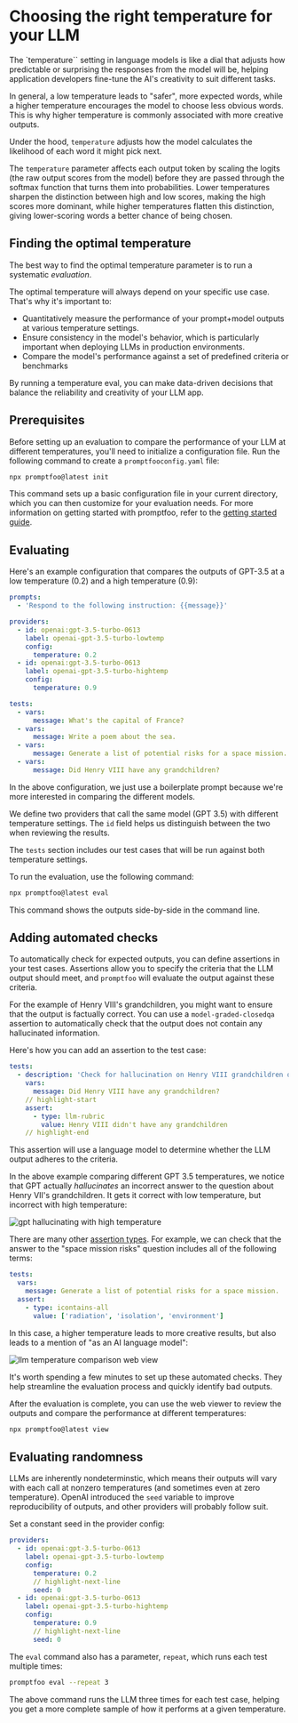# Choosing the right temperature for your LLM

The `temperature`` setting in language models is like a dial that adjusts how predictable or surprising the responses from the model will be, helping application developers fine-tune the AI's creativity to suit different tasks.

In general, a low temperature leads to "safer", more expected words, while a higher temperature encourages the model to choose less obvious words. This is why higher temperature is commonly associated with more creative outputs.

Under the hood, `temperature` adjusts how the model calculates the likelihood of each word it might pick next.

The `temperature` parameter affects each output token by scaling the logits (the raw output scores from the model) before they are passed through the softmax function that turns them into probabilities. Lower temperatures sharpen the distinction between high and low scores, making the high scores more dominant, while higher temperatures flatten this distinction, giving lower-scoring words a better chance of being chosen.

## Finding the optimal temperature

The best way to find the optimal temperature parameter is to run a systematic _evaluation_.

The optimal temperature will always depend on your specific use case. That's why it's important to:

- Quantitatively measure the performance of your prompt+model outputs at various temperature settings.
- Ensure consistency in the model's behavior, which is particularly important when deploying LLMs in production environments.
- Compare the model's performance against a set of predefined criteria or benchmarks

By running a temperature eval, you can make data-driven decisions that balance the reliability and creativity of your LLM app.

## Prerequisites

Before setting up an evaluation to compare the performance of your LLM at different temperatures, you'll need to initialize a configuration file. Run the following command to create a `promptfooconfig.yaml` file:

```bash
npx promptfoo@latest init
```

This command sets up a basic configuration file in your current directory, which you can then customize for your evaluation needs. For more information on getting started with promptfoo, refer to the [getting started guide](/docs/getting-started).

## Evaluating

Here's an example configuration that compares the outputs of GPT-3.5 at a low temperature (0.2) and a high temperature (0.9):

```yaml title=promptfooconfig.yaml
prompts:
  - 'Respond to the following instruction: {{message}}'

providers:
  - id: openai:gpt-3.5-turbo-0613
    label: openai-gpt-3.5-turbo-lowtemp
    config:
      temperature: 0.2
  - id: openai:gpt-3.5-turbo-0613
    label: openai-gpt-3.5-turbo-hightemp
    config:
      temperature: 0.9

tests:
  - vars:
      message: What's the capital of France?
  - vars:
      message: Write a poem about the sea.
  - vars:
      message: Generate a list of potential risks for a space mission.
  - vars:
      message: Did Henry VIII have any grandchildren?
```

In the above configuration, we just use a boilerplate prompt because we're more interested in comparing the different models.

We define two providers that call the same model (GPT 3.5) with different temperature settings. The `id` field helps us distinguish between the two when reviewing the results.

The `tests` section includes our test cases that will be run against both temperature settings.

To run the evaluation, use the following command:

```bash
npx promptfoo@latest eval
```

This command shows the outputs side-by-side in the command line.

## Adding automated checks

To automatically check for expected outputs, you can define assertions in your test cases. Assertions allow you to specify the criteria that the LLM output should meet, and `promptfoo` will evaluate the output against these criteria.

For the example of Henry VIII's grandchildren, you might want to ensure that the output is factually correct. You can use a `model-graded-closedqa` assertion to automatically check that the output does not contain any hallucinated information.

Here's how you can add an assertion to the test case:

```yaml
tests:
  - description: 'Check for hallucination on Henry VIII grandchildren question'
    vars:
      message: Did Henry VIII have any grandchildren?
    // highlight-start
    assert:
      - type: llm-rubric
        value: Henry VIII didn't have any grandchildren
    // highlight-end
```

This assertion will use a language model to determine whether the LLM output adheres to the criteria.

In the above example comparing different GPT 3.5 temperatures, we notice that GPT actually _hallucinates_ an incorrect answer to the question about Henry VII's grandchildren. It gets it correct with low temperature, but incorrect with high temperature:

![gpt hallucinating with high temperature](/img/docs/gpt-temperature-hallucination.png)

There are many other [assertion types](/docs/configuration/expected-outputs). For example, we can check that the answer to the "space mission risks" question includes all of the following terms:

```yaml
tests:
  vars:
    message: Generate a list of potential risks for a space mission.
  assert:
    - type: icontains-all
      value: ['radiation', 'isolation', 'environment']
```

In this case, a higher temperature leads to more creative results, but also leads to a mention of "as an AI language model":

![llm temperature comparison web view](/img/docs/llm-temperature-comparison-webview.png)

It's worth spending a few minutes to set up these automated checks. They help streamline the evaluation process and quickly identify bad outputs.

After the evaluation is complete, you can use the web viewer to review the outputs and compare the performance at different temperatures:

```bash
npx promptfoo@latest view
```

## Evaluating randomness

LLMs are inherently nondeterminstic, which means their outputs will vary with each call at nonzero temperatures (and sometimes even at zero temperature). OpenAI introduced the `seed` variable to improve reproducibility of outputs, and other providers will probably follow suit.

Set a constant seed in the provider config:

```yaml
providers:
  - id: openai:gpt-3.5-turbo-0613
    label: openai-gpt-3.5-turbo-lowtemp
    config:
      temperature: 0.2
      // highlight-next-line
      seed: 0
  - id: openai:gpt-3.5-turbo-0613
    label: openai-gpt-3.5-turbo-hightemp
    config:
      temperature: 0.9
      // highlight-next-line
      seed: 0
```

The `eval` command also has a parameter, `repeat`, which runs each test multiple times:

```bash
promptfoo eval --repeat 3
```

The above command runs the LLM three times for each test case, helping you get a more complete sample of how it performs at a given temperature.
